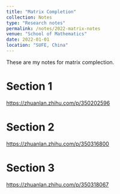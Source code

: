 ```yaml
---
title: "Matrix Completion"
collection: Notes
type: "Research notes"
permalink: /notes/2022-matrix-notes
venue: "School of Mathematics"
date: 2022-01-01
location: "SUFE, China"
---
```


These are my notes for matrix complection.

Section 1
======
https://zhuanlan.zhihu.com/p/350202596

Section 2
======
https://zhuanlan.zhihu.com/p/350316800

Section 3
======
https://zhuanlan.zhihu.com/p/350318067
